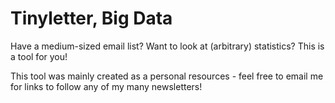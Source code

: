 # Tinyletter, Big Data
Have a medium-sized email list? Want to look at (arbitrary) statistics? This is
a tool for you!

This tool was mainly created as a personal resources - feel free to email me
for links to follow any of my many newsletters!
